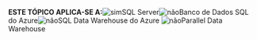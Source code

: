 <Token>**ESTE TÓPICO APLICA-SE A:**![sim](media/yes.png)SQL Server![não](media/no.png)Banco de Dados SQL do Azure![não](media/no.png)SQL Data Warehouse do Azure ![não](media/no.png)Parallel Data Warehouse </Token>


